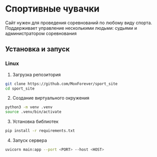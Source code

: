 # Спортивные чувачки

Сайт нужен для проведения соревнований по любому виду спорта. Поддерживает управление несколькими людьми: судьями и администратором соревнования

## Установка и запуск

### Linux

1. Загрузка репозитория

```bash
git clone https://github.com/MoxForever/sport_site
cd sport_site
```

2. Создание виртуального окружения

```bash
python3 -m venv .venv
source .venv/bin/activate
```

3. Установка библиотек

```bash
pip install -r requirements.txt
```

4. Запуск сервера

```bash
uvicorn main:app --port <PORT> --host <HOST>
```

